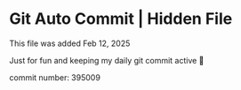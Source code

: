 # Git Auto Commit | Hidden File

This file was added Feb 12, 2025

Just for fun and keeping my daily git commit active 🤪

commit number: 395009
